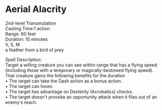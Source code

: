 # Aerial Alacrity
2nd-level Transmutation<br>
Casting Time:1 action<br>
Range: 60 feet<br>
Duration: 10 minutes<br>
V, S, M<br>
a feather from a bird of prey

Spell Description:<br>
Target a willing creature you can see within range that has a flying speed (including those with a temporary or magically-bestowed flying speed). That creature gains the following benefits for the duration <br>• The target can take the Dash action as a bonus action.<br>• The target can hover.<br>• The target has advantage on Dexterity (Acrobatics) checks.<br>• The target doesn't provoke an opportunity attack when it flies out of an enemy's reach.
